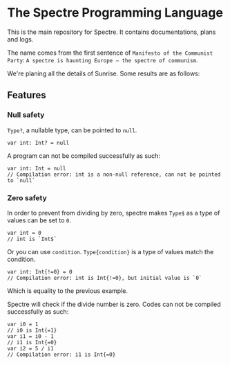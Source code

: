 # The Spectre Programming Language

This is the main repository for Spectre. It contains documentations, plans and logs.

The name comes from the first sentence of `Manifesto of the Communist Party`: `A spectre is haunting Europe – the spectre of communism`.

We're planing all the details of Sunrise. Some results are as follows:

## Features

### Null safety

`Type?`, a nullable type, can be pointed to `null`. 

```spectre
var int: Int? = null
```

A program can not be compiled successfully as such:

```spectre
var int: Int = null
// Compilation error: int is a non-null reference, can not be pointed to `null`
```

### Zero safety

In order to prevent from dividing by zero, spectre makes `Type$` as a type of values can be set to `0`.

```spectre
var int = 0
// int is `Int$`
```

Or you can use `condition`. `Type{condition}` is a type of values match the condition. 

```spectre
var int: Int{!=0} = 0
// Compilation error: int is Int{!=0}, but initial value is `0`
```

Which is equality to the previous example.

Spectre will check if the divide number is zero. Codes can not be compiled successfully as such:

```spectre
var i0 = 1
// i0 is Int{=1}
var i1 = i0 - 1
// i1 is Int{=0}
var i2 = 5 / i1
// Compilation error: i1 is Int{=0}
```